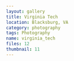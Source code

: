 ```yaml
---
layout: gallery
title: Virginia Tech
location: Blacksburg, VA
category: photography
tags: Photography
name: virginia_tech
files: 12
thumbnail: 11
---
```


